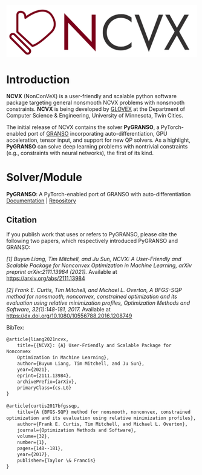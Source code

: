 <img src="./NCVX_logo_banner.png" alt="NCVX_LOGO" width="900"/>

# Introduction

**NCVX** (NonConVeX) is a user-friendly and scalable python software package targeting general nonsmooth NCVX problems with nonsmooth constraints. **NCVX** is being developed by [GLOVEX](https://glovex.umn.edu/) at the Department of Computer Science & Engineering, University of Minnesota, Twin Cities.

The initial release of NCVX contains the solver **PyGRANSO**, a PyTorch-enabled port of [GRANSO](http://www.timmitchell.com/software/GRANSO/) incorporating auto-differentiation, GPU acceleration, tensor input, and support for new QP solvers. As a highlight, **PyGRANSO** can solve deep learning problems with nontrivial constraints (e.g., constraints with neural networks), the first of its kind.

# Solver/Module

**PyGRANSO**: A PyTorch-enabled port of GRANSO with auto-differentiation [Documentation](https://ncvx.org/PyGRANSO) | [Repository](https://github.com/sun-umn/PyGRANSO)

## Citation

If you publish work that uses or refers to PyGRANSO, please cite the following two papers,
which respectively introduced PyGRANSO and GRANSO:

*[1] Buyun Liang, Tim Mitchell, and Ju Sun,
    NCVX: A User-Friendly and Scalable Package for Nonconvex
    Optimization in Machine Learning, arXiv preprint arXiv:2111.13984 (2021).*
    Available at https://arxiv.org/abs/2111.13984

*[2] Frank E. Curtis, Tim Mitchell, and Michael L. Overton,
    A BFGS-SQP method for nonsmooth, nonconvex, constrained
    optimization and its evaluation using relative minimization
    profiles, Optimization Methods and Software, 32(1):148-181, 2017.*
    Available at https://dx.doi.org/10.1080/10556788.2016.1208749  

BibTex:

    @article{liang2021ncvx,
        title={{NCVX}: {A} User-Friendly and Scalable Package for Nonconvex 
        Optimization in Machine Learning}, 
        author={Buyun Liang, Tim Mitchell, and Ju Sun},
        year={2021},
        eprint={2111.13984},
        archivePrefix={arXiv},
        primaryClass={cs.LG}
    }
    
    @article{curtis2017bfgssqp,
        title={A {BFGS-SQP} method for nonsmooth, nonconvex, constrained optimization and its evaluation using relative minimization profiles},
        author={Frank E. Curtis, Tim Mitchell, and Michael L. Overton},
        journal={Optimization Methods and Software},
        volume={32},
        number={1},
        pages={148--181},
        year={2017},
        publisher={Taylor \& Francis}
    }
